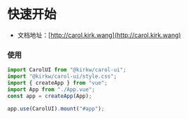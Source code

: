 # 快速开始

- 文档地址：[http://carol.kirk.wang](http://carol.kirk.wang)

### 使用

```js
import CarolUI from "@kirkw/carol-ui";
import "@kirkw/carol-ui/style.css";
import { createApp } from "vue";
import App from "./App.vue";
const app = createApp(App);

app.use(CarolUI).mount("#app");
```
